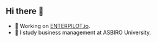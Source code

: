 ## Hi there 👋

- 🔭 Working on [ENTERPILOT.io](https://enterpilot.io).
- 🌱 I study business management at ASBIRO University.

